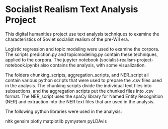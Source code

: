 # Socialist Realism Text Analysis Project


This digital humanities project use text analysis techniques to examine the characteristics of Soviet socialist realism of the pre-WII era.  

Logistic regression and topic modeling were used to examine the corpora.  The scripts prediction.py and topicmodeling.py contain these techniques, applied to the corpora.  The jupyter notebook (socialist-realism-project-notebook.ipynb) also contains the analysis, with some visualization.

The folders chunking_scripts, aggregation_scripts, and NER_script all contain various python scripts that were used to prepare the .csv files used in the analysis.  The chunking scripts divide the individual text files into subsections, and the aggregation scripts put the chunked files into .csv format.  The NER_script uses the spaCy library for Named Entity Recognition (NER) and extraction into the NER text files that are used in the analysis. 

The following python libraries were used in the analysis:

nltk
gensim
plotly
matplotlib 
pymystem
pyLDAvis